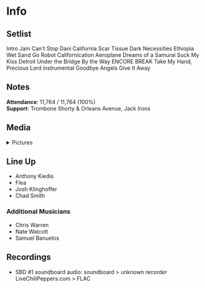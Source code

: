 # Info

## Setlist

Intro Jam
Can't Stop
Dani California
Scar Tissue
Dark Necessities
Ethiopia
Wet Sand
Go Robot
Californication
Aeroplane
Dreams of a Samurai
Suck My Kiss
Detroit
Under the Bridge
By the Way
ENCORE BREAK
Take My Hand, Precious Lord instrumental
Goodbye Angels
Give It Away

## Notes

**Attendance**: 11,764 / 11,764 (100%)
<br>
**Support**: Trombone Shorty & Orleans Avenue, Jack Irons

## Media 

<details>
  <summary>Pictures</summary>
  <!--<img alt="Setlist" title="Setlist" src="_.jpg" height="200" />
  <img alt="Clipping" title="Clipping" src="_.jpg" height="200" />
  <img alt="Flyer" title="Flyer" src="_.jpg" height="200" />-->
</details>

## Line Up

* Anthony Kiedis
* Flea
* Josh Klinghoffer
* Chad Smith

### Additional Musicians

* Chris Warren  
* Nate Walcott  
* Samuel Banuelos

## Recordings

* SBD #1 soundboard audio: soundboard > unknown recorder LiveChiliPeppers.com > FLAC
